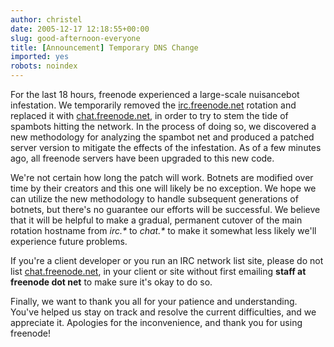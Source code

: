 ```yaml
---
author: christel
date: 2005-12-17 12:18:55+00:00
slug: good-afternoon-everyone
title: [Announcement] Temporary DNS Change
imported: yes
robots: noindex
---
```

  For the last 18 hours, freenode experienced   a large-scale nuisancebot infestation. We temporarily removed the      [irc.freenode.net](irc://irc.freenode.net) rotation      and replaced it with      [chat.freenode.net](irc://chat.freenode.net/),      in order to try to stem the tide of spambots hitting the network. In the   process of doing so, we discovered a new methodology for analyzing the   spambot net and produced a patched server version to mitigate the effects   of the infestation.  As of a few minutes ago, all freenode servers have   been upgraded to this new code.

We're not certain how long the patch will work. Botnets are modified over   time by their creators and this one will likely be no exception. We hope   we can utilize the new methodology to handle subsequent generations of   botnets, but there's no guarantee our efforts will be successful. We   believe that it will be helpful to make a gradual, permanent cutover of   the main rotation hostname from _irc.*_ to _chat.*_ to make it   somewhat less likely we'll experience future problems.

If you're a client developer   or you run an IRC network list site, please do not list      [chat.freenode.net](irc://chat.freenode.net/),    in your client or site without first emailing **staff at freenode dot   net** to make sure it's okay to do so.

Finally, we want to thank you all for your patience and understanding.   You've helped us stay on track and resolve the current difficulties, and   we appreciate it. Apologies for the inconvenience, and thank you for using   freenode!
